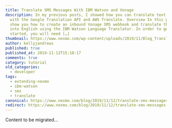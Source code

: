 ```yaml
---
title: Translate SMS Messages With IBM Watson and Vonage
description: In my previous posts, I showed how you can translate text messages
  with the Google Translation API and AWS Translate. Overview In this post, I
  show you how to create an inbound Vonage SMS webhook and translate the message
  into English using the IBM Watson Language Translator. In order to get
  started, you will need […]
thumbnail: https://www.nexmo.com/wp-content/uploads/2019/11/Blog_Translate-SMS-Messages_1200x600.png
author: kellyjandrews
published: true
published_at: 2019-11-12T15:18:17
comments: true
category: tutorial
old_categories:
  - developer
tags:
  - extending-nexmo
  - ibm-watson
  - sms
  - translate
canonical: https://www.nexmo.com/blog/2019/11/12/translate-sms-messages-with-ibm-watson-dr
redirect: https://www.nexmo.com/blog/2019/11/12/translate-sms-messages-with-ibm-watson-dr
---
```

Content to be migrated...